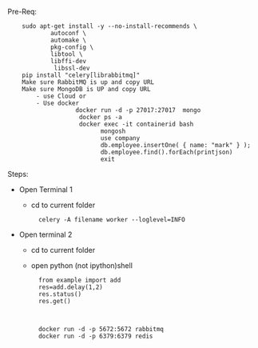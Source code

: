 

Pre-Req:
        
        sudo apt-get install -y --no-install-recommends \
                autoconf \
                automake \
                pkg-config \
                libtool \
                libffi-dev
                 libssl-dev
        pip install "celery[librabbitmq]"
        Make sure RabbitMQ is up and copy URL
        Make sure MongoDB is UP and copy URL
            - use Cloud or 
            - Use docker
                       docker run -d -p 27017:27017  mongo
                        docker ps -a
                        docker exec -it containerid bash
                              mongosh
                              use company
                              db.employee.insertOne( { name: "mark" } );
                              db.employee.find().forEach(printjson)
                              exit

Steps:
- Open Terminal 1
  - cd to current folder
          
          celery -A filename worker --loglevel=INFO
- Open terminal 2
  - cd to current folder
  - open python (not ipython)shell

          from example import add
          res=add.delay(1,2)
          res.status()
          res.get()
        

        
          docker run -d -p 5672:5672 rabbitmq
          docker run -d -p 6379:6379 redis
